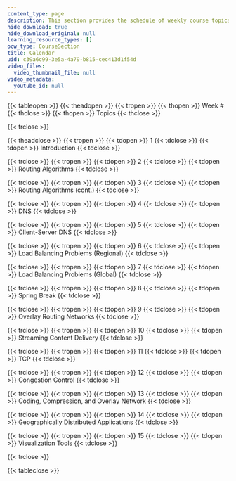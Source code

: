 ```yaml
---
content_type: page
description: This section provides the schedule of weekly course topics.
hide_download: true
hide_download_original: null
learning_resource_types: []
ocw_type: CourseSection
title: Calendar
uid: c39a6c99-3e5a-4a79-b815-cec413d1f54d
video_files:
  video_thumbnail_file: null
video_metadata:
  youtube_id: null
---
```


{{< tableopen >}}
{{< theadopen >}}
{{< tropen >}}
{{< thopen >}}
Week #
{{< thclose >}}
{{< thopen >}}
Topics
{{< thclose >}}

{{< trclose >}}

{{< theadclose >}}
{{< tropen >}}
{{< tdopen >}}
1
{{< tdclose >}}
{{< tdopen >}}
Introduction
{{< tdclose >}}

{{< trclose >}}
{{< tropen >}}
{{< tdopen >}}
2
{{< tdclose >}}
{{< tdopen >}}
Routing Algorithms
{{< tdclose >}}

{{< trclose >}}
{{< tropen >}}
{{< tdopen >}}
3
{{< tdclose >}}
{{< tdopen >}}
Routing Algorithms (cont.)
{{< tdclose >}}

{{< trclose >}}
{{< tropen >}}
{{< tdopen >}}
4
{{< tdclose >}}
{{< tdopen >}}
DNS
{{< tdclose >}}

{{< trclose >}}
{{< tropen >}}
{{< tdopen >}}
5
{{< tdclose >}}
{{< tdopen >}}
Client-Server DNS
{{< tdclose >}}

{{< trclose >}}
{{< tropen >}}
{{< tdopen >}}
6
{{< tdclose >}}
{{< tdopen >}}
Load Balancing Problems (Regional)
{{< tdclose >}}

{{< trclose >}}
{{< tropen >}}
{{< tdopen >}}
7
{{< tdclose >}}
{{< tdopen >}}
Load Balancing Problems (Global)
{{< tdclose >}}

{{< trclose >}}
{{< tropen >}}
{{< tdopen >}}
8
{{< tdclose >}}
{{< tdopen >}}
Spring Break
{{< tdclose >}}

{{< trclose >}}
{{< tropen >}}
{{< tdopen >}}
9
{{< tdclose >}}
{{< tdopen >}}
Overlay Routing Networks
{{< tdclose >}}

{{< trclose >}}
{{< tropen >}}
{{< tdopen >}}
10
{{< tdclose >}}
{{< tdopen >}}
Streaming Content Delivery
{{< tdclose >}}

{{< trclose >}}
{{< tropen >}}
{{< tdopen >}}
11
{{< tdclose >}}
{{< tdopen >}}
TCP
{{< tdclose >}}

{{< trclose >}}
{{< tropen >}}
{{< tdopen >}}
12
{{< tdclose >}}
{{< tdopen >}}
Congestion Control
{{< tdclose >}}

{{< trclose >}}
{{< tropen >}}
{{< tdopen >}}
13
{{< tdclose >}}
{{< tdopen >}}
Coding, Compression, and Overlay Network
{{< tdclose >}}

{{< trclose >}}
{{< tropen >}}
{{< tdopen >}}
14
{{< tdclose >}}
{{< tdopen >}}
Geographically Distributed Applications
{{< tdclose >}}

{{< trclose >}}
{{< tropen >}}
{{< tdopen >}}
15
{{< tdclose >}}
{{< tdopen >}}
Visualization Tools
{{< tdclose >}}

{{< trclose >}}

{{< tableclose >}}